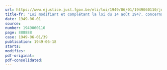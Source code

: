 ```yaml
---
url: https://www.ejustice.just.fgov.be/eli/loi/1949/06/01/1949060110/justel
title-fr: "Loi modifiant et complétant la loi du 14 août 1947, concernant les traitements des magistrats de l'ordre judiciaire et les traitements des greffiers des cours, tribunaux et justices de paix"
date: 1949-06-01
source:
number: 1949060110
page: 888888
case: 1949-06-01/39
publication: 1949-06-18
starts:
modifies:
pdf-original:
pdf-consolidated:
---
```


